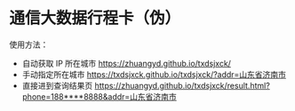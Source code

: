 # 通信大数据行程卡（伪）

使用方法：

- 自动获取 IP 所在城市 https://zhuangyd.github.io/txdsjxck/
- 手动指定所在城市 https://txdsjxck.github.io/txdsjxck/?addr=山东省济南市
- 直接进到查询结果页 https://zhuangyd.github.io/txdsjxck/result.html?phone=188****8888&addr=山东省济南市
